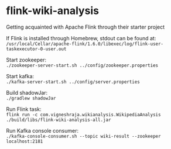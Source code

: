 # flink-wiki-analysis
Getting acquainted with Apache Flink through their starter project

If Flink is installed through Homebrew, stdout can be found at:  
`/usr/local/Cellar/apache-flink/1.6.0/libexec/log/flink-user-taskexecutor-0-user.out`

Start zookeeper:  
`./zookeeper-server-start.sh ../config/zookeeper.properties`

Start kafka:  
`./kafka-server-start.sh ../config/server.properties`

Build shadowJar:  
`./gradlew shadowJar`

Run Flink task:  
`flink run -c com.vigneshraja.wikianalysis.WikipediaAnalysis ./build/libs/flink-wiki-analysis-all.jar`

Run Kafka console consumer:  
`./kafka-console-consumer.sh --topic wiki-result --zookeeper localhost:2181`
